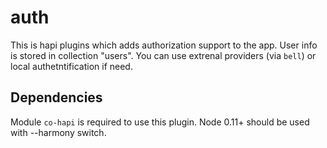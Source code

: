 auth
===========

This is hapi plugins which adds authorization support to the app. User info is stored in collection "users". You can use extrenal providers (via `bell`) or local authetntification if need.

## Dependencies
Module `co-hapi` is required to use this plugin.
Node 0.11+ should be used with --harmony switch.

